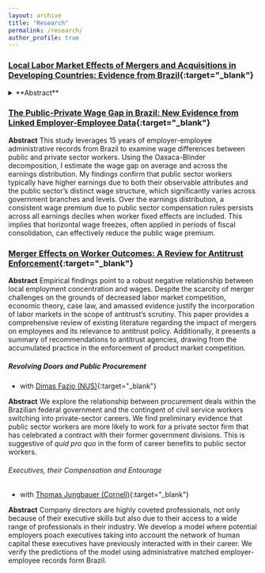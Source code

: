 ```yaml
---
layout: archive
title: "Research"
permalink: /research/
author_profile: true
---
```


### [Local Labor Market Effects of Mergers and Acquisitions in Developing Countries: Evidence from Brazil](https://jvrcosta.github.io/files/vitor_costa_llm_ma_brazil.pdf){:target="_blank"}
<details>
<summary>**Abstract**</summary>

{% highlight ruby %}
I use matched employer-employee records merged with corporate tax information from 2003 to 2017 to estimate labor market-wide effects of mergers and acquisitions in Brazil. Pairs of commuting zone and industry sector define labor markets. In the following year of a merger, the market size falls by 10.8%. The employment adjustment is concentrated in merging firms. For the firms not involved in M&As, I estimate a 1.07% decline in workers’ earnings and a positive, although not significant, increase in their size. Most mergers have a predicted impact of zero points in concentration, measured by the Herfindahl–Hirschman Index (HHI). In spillover firms, earnings decline similarly for mergers with high and low predicted changes in HHI. Contrary to the recent literature on market concentration in developed economies, I find no evidence of oligopsonistic behavior in Brazilian labor markets.
{% endhighlight %}

</details>

### [The Public-Private Wage Gap in Brazil: New Evidence from Linked Employer-Employee Data](https://jvrcosta.github.io/files/vitor_costa_pub_pri_wagegap_brazil.pdf){:target="_blank"}
**Abstract** This study leverages 15 years of employer-employee administrative records from Brazil
to examine wage differences between public and private sector workers. Using the
Oaxaca-Blinder decomposition, I estimate the wage gap on average and across the
earnings distribution. My findings confirm that public sector workers typically have
higher earnings due to both their observable attributes and the public sector’s distinct
wage structure, which significantly varies across government branches and levels. Over
the earnings distribution, a consistent wage premium due to public sector compensation
rules persists across all earnings deciles when worker fixed effects are included. This
implies that horizontal wage freezes, often applied in periods of fiscal consolidation,
can effectively reduce the public wage premium.

### [Merger Effects on Worker Outcomes: A Review for Antitrust Enforcement](https://jvrcosta.github.io/files/vitor_costa_ma_antitrust_rev.pdf){:target="_blank"}
**Abstract** Empirical findings point to a robust negative relationship between local employment
concentration and wages. Despite the scarcity of merger challenges on the grounds of
decreased labor market competition, economic theory, case law, and amassed evidence
justify the incorporation of labor markets in the scope of antitrust’s scrutiny. This
paper provides a comprehensive review of existing literature regarding the impact of
mergers on employees and its relevance to antitrust policy. Additionally, it presents
a summary of recommendations to antitrust agencies, drawing from the accumulated
practice in the enforcement of product market competition.

##### Revolving Doors and Public Procurement 
* with [Dimas Fazio (NUS)](https://sites.google.com/view/dimasfazio){:target="_blank"} 

**Abstract** We explore the relationship between procurement deals within the Brazilian federal government and the contingent of civil service workers switching into private-sector careers. We find preliminary evidence that public sector workers are more likely to work for a private sector firm that has celebrated a contract with their former government divisions. This is suggestive of *quid pro quo*  in the form of career benefits to public sector workers. 
    
###### Executives, their Compensation and Entourage 
* with [Thomas Jungbauer (Cornell)](https://thomas-jungbauer.com/){:target="_blank"}

**Abstract** Company directors are highly coveted professionals, not only because of their executive skills but also due to their access to  a wide range of professionals in their industry. We develop a model where potential employers poach executives taking into account the network of human capital these executives have previously interacted with in their career. We verify the predictions of the model using administrative matched employer-employee records form Brazil.  
  

